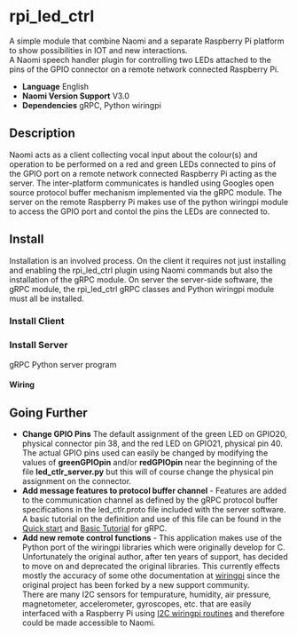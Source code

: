 # rpi_led_ctrl
A simple module that combine Naomi and a separate Raspberry Pi platform to show possibilities in IOT and new interactions.  
A Naomi speech handler plugin for controlling two LEDs attached to the pins of the GPIO connector on a remote network connected Raspberry Pi.
- **Language** English
- **Naomi Version Support** V3.0
- **Dependencies** gRPC, Python wiringpi
## Description
Naomi acts as a client collecting vocal input about the colour(s) and operation to be performed on a red and green LEDs connected to pins of the GPIO port on a remote network connected Raspberry Pi acting as the server. The inter-platform communicates is handled using Googles open source protocol buffer mechanism implemented via the gRPC module. The server on the remote Raspberry Pi makes use of the python wiringpi module to access the GPIO port and contol the pins the LEDs are connected to.
## Install
Installation is an involved process. On the client it requires not just installing and enabling the rpi_led_ctrl plugin using Naomi commands but also the installation of the gRPC module. On server the server-side software, the gRPC module, the rpi_led_ctrl gRPC classes  and Python wiringpi module must all be installed.
### Install Client

### Install Server
gRPC
Python server program
#### Wiring

## Going Further
- **Change GPIO Pins** The default assignment of the green LED on GPIO20, physical connector pin 38, and the red LED on GPIO21, physical pin 40. 
The actual GPIO pins used can easily be changed by modifying the values of **greenGPIOpin** and/or **redGPIOpin**
near the beginning of the file **led_ctlr_server.py** but this will of course change the physical pin assignment on the connector.
- **Add message features to protocol buffer channel** - Features are added to the communication channel as defined  by the gRPC protocol buffer specifications in the led_ctlr.proto file included with the server software. A basic tutorial on the definition and use of this file can be found in the [Quick start](https://grpc.io/docs/languages/python/quickstart/) and [Basic Tutorial](https://grpc.io/docs/languages/python/basics/) for gRPC.
- **Add new remote control functions** - This application makes use of the Python port of the wiringpi libraries which were originally develop for C. Unfortunately the original author, after ten years of support, has decided to move on and deprecated the original libraries. This currently effects mostly the accuracy of some othe documentation at [wiringpi](http://wiringpi.com/reference/i2c-library/) since the original project has been forked by a new support community.  
There are many I2C sensors for tempurature, humidity, air pressure, magnetometer, accelerometer, gyroscopes, etc. that are easily interfaced with a Raspberry Pi using [I2C wiringpi routines](http://wiringpi.com/reference/i2c-library/) and therefore could be made accessible to Naomi.
